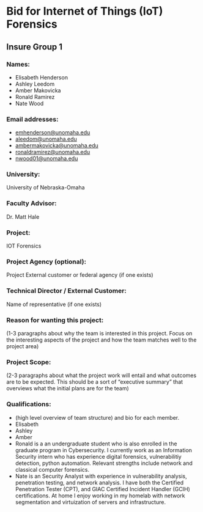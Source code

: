 # Bid for Internet of Things (IoT) Forensics
## Insure Group 1


### Names:
* Elisabeth Henderson
* Ashley Leedom
* Amber Makovicka
* Ronald Ramirez
* Nate Wood

### Email addresses:
* emhenderson@unomaha.edu
* aleedom@unomaha.edu
* ambermakovicka@unomaha.edu
* ronaldramirez@unomaha.edu
* nwood01@unomaha.edu

### University:
University of Nebraska-Omaha

### Faculty Advisor:
Dr. Matt Hale

### Project:
IOT Forensics

### Project Agency (optional):
Project External customer or federal agency (if one exists)

### Technical Director / External Customer:
Name of representative (if one exists)

### Reason for wanting this project:

(1-3 paragraphs about why the team is interested in this project. Focus on the interesting aspects of the project and how the team matches well to the project area)

### Project Scope:

(2-3 paragraphs about what the project work will entail and what outcomes are to be expected. This should be a sort of “executive summary” that overviews what the initial plans are for the team)

### Qualifications:

* (high level overview of team structure) and bio for each member.
* Elisabeth 
* Ashley 
* Amber 
* Ronald is a an undergraduate student who is also enrolled in the graduate program in Cybersecurity. I currently work as an Information Security intern who has experience digital forensics, vulnerabilitiy detection, python automation. Relevant strengths include network and classical computer forensics. 
* Nate is an Security Analyst with experience in vulnerability analysis, penetration testing, and network analysis. I have both the Certified Penetration Tester (CPT), and GIAC Certified Incident Handler (GCIH) certifications. At home I enjoy working in my homelab with network segmentation and virtuization of servers and infrastructure. 
